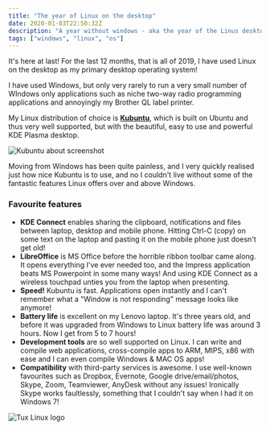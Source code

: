 ```yaml
---
title: "The year of Linux on the desktop"
date: 2020-01-03T22:50:32Z
description: "A year without windows - aka the year of the Linus desktop"
tags: ["windows", "linux", "os"]
---
```


It's here at last! For the last 12 months, that is all of 2019, I have used Linux on the desktop as my primary desktop operating system!

I have used Windows, but only very rarely to run a very small number of WIndows only applications such as niche two-way radio programming applications and annoyingly my Brother QL label printer.

My Linux distribution of choice is **[Kubuntu](https://kubuntu.org/)**, which is built on Ubuntu and thus very well supported, but with the beautiful, easy to use and powerful KDE Plasma desktop.

![Kubuntu about screenshot](/img/linux/kubuntu-19.10-m900-about-desktop.png)

Moving from Windows has been quite painless, and I very quickly realised just how nice Kubuntu is to use, and no I couldn't live without some of the fantastic features Linux offers over and above Windows.

### Favourite features
* **KDE Connect** enables sharing the clipboard, notifications and files between laptop, desktop and mobile phone. Hitting Ctrl-C (copy) on some text on the laptop and pasting it on the mobile phone just doesn't get old!
* **LibreOffice** is MS Office before the horrible ribbon toolbar came along. It opens everything I've ever needed too, and the Impress application beats MS Powerpoint in some many ways! And using KDE Connect as a wireless touchpad unties you from the laptop when presenting.
* **Speed!** Kubuntu is fast. Applications open instantly and I can't remember what a "Window is not responding" message looks like anymore!
* **Battery life** is excellent on my Lenovo laptop. It's three years old, and before it was upgraded from Windows to Linux battery life was around 3 hours. Now I get from 5 to 7 hours!
* **Development tools** are so well supported on Linux. I can write and compile web applications, cross-compile apps to ARM, MIPS, x86 with ease and I can even compile Windows & MAC OS apps!
* **Compatibility** with third-party services is awesome. I use well-known favourites such as Dropbox, Evernote, Google drive/email/photos, Skype, Zoom, Teamviewer, AnyDesk without any issues! Ironically Skype works faultlessly, something that I couldn't say when I had it on Windows 7!

![Tux Linux logo](/img/linux/154px-Tux-simple.png)